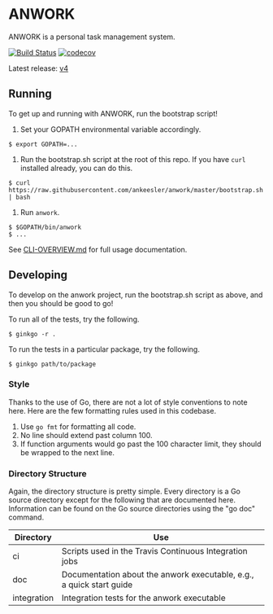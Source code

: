 # ANWORK

ANWORK is a personal task management system.

[![Build Status](https://travis-ci.org/ankeesler/anwork.svg?branch=master)](https://travis-ci.org/ankeesler/anwork)
[![codecov](https://codecov.io/gh/ankeesler/anwork/branch/master/graph/badge.svg)](https://codecov.io/gh/ankeesler/anwork)

Latest release: [v4](https://github.com/ankeesler/anwork/releases/tag/v4)

## Running

To get up and running with ANWORK, run the bootstrap script!

1. Set your GOPATH environmental variable accordingly.
```
$ export GOPATH=...
```
1. Run the bootstrap.sh script at the root of this repo. If you have `curl` installed already, you can do this.
```
$ curl https://raw.githubusercontent.com/ankeesler/anwork/master/bootstrap.sh | bash
```
1. Run `anwork`.
```
$ $GOPATH/bin/anwork
$ ...
```

See [CLI-OVERVIEW.md](doc/CLI-OVERVIEW.md) for full usage documentation.

## Developing

To develop on the anwork project, run the bootstrap.sh script as above, and then you should be good to go!

To run all of the tests, try the following.
```
$ ginkgo -r .
```

To run the tests in a particular package, try the following.
```
$ ginkgo path/to/package
```

### Style

Thanks to the use of Go, there are not a lot of style conventions to note here. Here are the few
formatting rules used in this codebase.
1. Use `go fmt` for formatting all code.
2. No line should extend past column 100.
3. If function arguments would go past the 100 character limit, they should be wrapped to the next
   line.

### Directory Structure

Again, the directory structure is pretty simple. Every directory is a Go source directory except for
the following that are documented here. Information can be found on the Go source directories using
the "go doc" command.

| Directory | Use |
| --- | --- |
| ci | Scripts used in the Travis Continuous Integration jobs |
| doc | Documentation about the anwork executable, e.g., a quick start guide |
| integration | Integration tests for the anwork executable |
